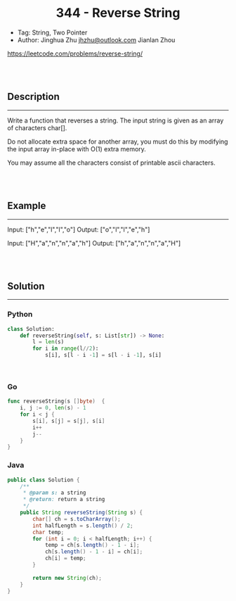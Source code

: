 # <center>344 - Reverse String</center> 


* Tag: String, Two Pointer
* Author: Jinghua Zhu jhzhu@outlook.com Jianlan Zhou

https://leetcode.com/problems/reverse-string/

<br></br>



## Description
----
Write a function that reverses a string. The input string is given as an array of characters char[].

Do not allocate extra space for another array, you must do this by modifying the input array in-place with O(1) extra memory.

You may assume all the characters consist of printable ascii characters.

<br></br>



## Example
----
Input: ["h","e","l","l","o"]
Output: ["o","l","l","e","h"]

Input: ["H","a","n","n","a","h"]
Output: ["h","a","n","n","a","H"]

<br></br>



## Solution
----
### Python
```python
class Solution:
    def reverseString(self, s: List[str]) -> None:
        l = len(s)
        for i in range(l//2):
            s[i], s[l - i -1] = s[l - i -1], s[i]
```

<br>


### Go
```go
func reverseString(s []byte)  {
    i, j := 0, len(s) - 1
    for i < j {
        s[i], s[j] = s[j], s[i]
        i++
        j--
    }
}
```


### Java
```java
public class Solution {
    /**
     * @param s: a string
     * @return: return a string
     */
    public String reverseString(String s) {
        char[] ch = s.toCharArray();
        int halfLength = s.length() / 2;
        char temp;
        for (int i = 0; i < halfLength; i++) {
            temp = ch[s.length() - 1 - i];
            ch[s.length() - 1 - i] = ch[i];
            ch[i] = temp;
        }
        
        return new String(ch);
    }
}
```